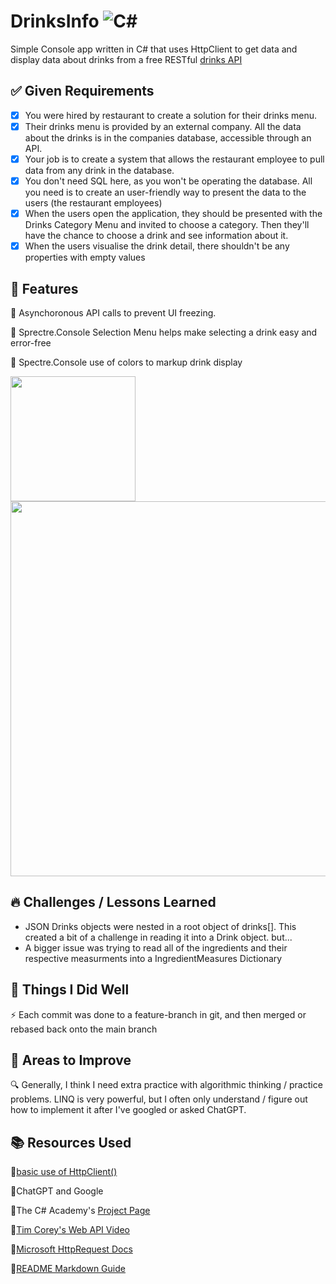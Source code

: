 # DrinksInfo ![C#](https://img.shields.io/badge/C%23-blue.svg)

Simple Console app written in C# that uses HttpClient to get 
data and display 
data about drinks from a free RESTful 
[drinks API](https://www.thecocktaildb.com/api.php)

## ✅ Given Requirements

 - [x] You were hired by restaurant to create a solution for
       their drinks menu.
 - [x] Their drinks menu is provided by an external company. All the
       data about the drinks is in the companies database, accessible
       through an API.
 - [x] Your job is to create a system that allows the restaurant employee
       to pull data from any drink in the database.
 - [x] You don't need SQL here, as you won't be operating the database.
       All you need is to create an user-friendly way to present the
       data to the users (the restaurant employees)
 - [x] When the users open the application, they should be presented with
       the Drinks Category Menu and invited to choose a category.
       Then they'll have the chance to choose a drink
       and see information about it.
 - [x] When the users visualise the drink detail, there shouldn't be
       any properties with empty values

## 🚀 Features

  🔹 Asynchoronous API calls to prevent UI freezing.
  
  🔹 Sprectre.Console Selection Menu helps make selecting a
    drink easy and error-free
    
  🔹 Spectre.Console use of colors to markup drink display

<img src="https://github.com/user-attachments/assets/a52ce9c0-0261-4475-bdaa-980060e31f32" width="200">
<img src="https://github.com/user-attachments/assets/82ea8e0f-5f63-4783-9028-52dc2f7e44d6" width="600">

## 🔥 Challenges / Lessons Learned
  - JSON Drinks objects were nested in a root object of drinks[].
    This created a bit of a challenge in reading it into a Drink
    object. but...
  - A bigger issue was trying to read all of the ingredients
    and their respective measurments into a IngredientMeasures
    Dictionary


## 🌟 Things I Did Well

  ⚡ Each commit was done to a feature-branch in git, and then
    merged or rebased back onto the main branch

## 📌 Areas to Improve

  🔍 Generally, I think I need extra practice with algorithmic
    thinking / practice problems. LINQ is very powerful,
    but I often only understand / figure out how to
    implement it after I've googled or asked ChatGPT. 

## 📚 Resources Used

  🔗[basic use of HttpClient()](https://www.youtube.com/watch?v=Yi-O-HBGPeU)

  🔗ChatGPT and Google

  🔗The C# Academy's [Project Page](https://www.thecsharpacademy.com/project/15/drinks)

  🔗[Tim Corey's Web API Video](https://www.youtube.com/watch?v=vN9NRqv7xmY)

  🔗[Microsoft HttpRequest Docs](https://learn.microsoft.com/en-us/dotnet/csharp/tutorials/console-webapiclient)
  
  🔗[README Markdown Guide](https://markdownguide.offshoot.io/cheat-sheet/)
